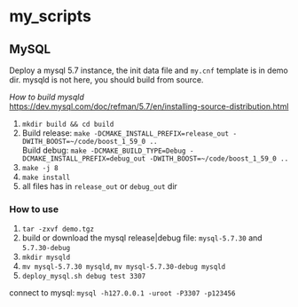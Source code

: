 # my_scripts

## MySQL

Deploy a mysql 5.7 instance, the init data file and `my.cnf` template is in demo dir.
mysqld is not here, you should build from source.

*How to build mysqld*  
https://dev.mysql.com/doc/refman/5.7/en/installing-source-distribution.html

1. `mkdir build && cd build`
2. Build release: `make -DCMAKE_INSTALL_PREFIX=release_out -DWITH_BOOST=~/code/boost_1_59_0 ..`  
   Build debug: `make -DCMAKE_BUILD_TYPE=Debug -DCMAKE_INSTALL_PREFIX=debug_out -DWITH_BOOST=~/code/boost_1_59_0 ..`
3. `make -j 8`
4. `make install`
5. all files has in `release_out` or `debug_out` dir

### How to use

1. `tar -zxvf demo.tgz`
2. build or download the mysql release|debug file: `mysql-5.7.30` and `5.7.30-debug`
3. `mkdir mysqld`
4. `mv mysql-5.7.30 mysqld`, `mv mysql-5.7.30-debug mysqld`
5. `deploy_mysql.sh debug test 3307`

connect to mysql: `mysql -h127.0.0.1 -uroot -P3307 -p123456`

